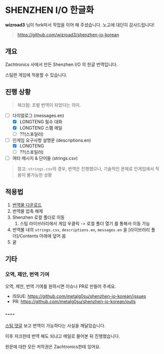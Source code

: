 # SHENZHEN I/O 한글화

**wizroad3** 님이 fork떠서 작업을 이어 해 주셨습니다.
노고에 대단히 감사드립니다!
> https://github.com/wizroad3/shenzhen-io-korean

## 개요
Zachtronics 사에서 만든 Shenzhen I/O 의 한글 번역입니다.

스팀판 게임에 적용할 수 있습니다.

## 진행 상황
> 체크됨: 초벌 번역이 되었다는 의미.

- [ ] 다이얼로그 (messages.en)
  - [x] LONGTENG 필수 대화
  - [x] LONGTENG 스팸 메일
  - [ ] ??(스포일러)
- [ ] 인게임 요구사항 설명문 (descriptions.en)
  - [x] LONGTENG
  - [ ] ??(스포일러)
- [ ] 여타 메시지 & 단어들 (strings.csv)

> 참고: `strings.csv`의 경우, 번역은 진행했으나, 기술적인 문제로 인게임에서 적용이 불가능한 상황

## 적용법
1. [번역물 다운로드](https://github.com/metalg0su/shenzhen-io-korean/archive/refs/heads/master.zip)
1. 번역물 압축 해제
1. Shenzhen 로컬 폴더로 이동
   1. 스팀 라이브러리에서 게임 우클릭 -> 로컬 폴더 열기 를 통해서 이동 가능
1. 번역물 내의 `strings.csv`, `descriptions.en`, `messages.en` 을 [라이브러리 폴더]/Contents 아래에 덮어 씀
1. 끝

## 기타
### 오역, 제안, 번역 기여
오역, 제안, 번역 기여를 원하시면 이슈나 PR로 만들어 주세요.
- ISSUE: https://github.com/metalg0su/shenzhen-io-korean/issues
- PR: https://github.com/metalg0su/shenzhen-io-korean/pulls

### ----
[스팀 댓글](https://steamcommunity.com/profiles/76561198015916974/recommended/504210/) 보고 번역이 가능하다는 사실을 깨달았습니다.

이후 자크한테 번역 해도 되냐고 메일로 물어본 뒤 진행했습니다.

원문에 대한 모든 저작권은 Zachtronics한테 있어요.

